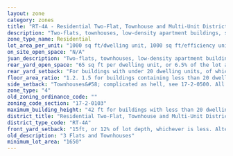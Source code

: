 ```yaml
---
layout: zone
category: zones
title: "RT-4A - Residential Two-Flat, Townhouse and Multi-Unit District"
description: "Two-flats, townhouses, low-density apartment buildings, single family homes."
zone_type_name: Residential
lot_area_per_unit: "1000 sq ft/dwelling unit, 1000 sq ft/efficiency unit, 500 sq ft/SRO unit"
on_site_open_space: "N/A"
juan_description: "Two-flats, townhouses, low-density apartment buildings, single family homes."
rear_yard_open_space: "65 sq ft per dwelling unit, or 6.5% of the lot area, which ever is greater."
rear_yard_setback: "For buildings with under 20 dwelling units, of which at least 33% are &quot;accessible&quot;&#58; 50 ft or 24% of lot depth, whichever is less. For other buildings&#58; 50 ft or 30% of lot depth, whichever is less."
floor_area_ratio: "1.2. 1.5 for buildings containing less than 20 dwelling units, where at least 33% of these are &quot;accessible.&quot;"
side_setback: "Townhouses&#58; complicated as hell, see 17-2-0500. All other buildings&#58; Combined width of side setbacks must equal 20% of lot width, and neither setback can be less than 2 feet or 8% of lot width (whichever is greater.) But no setback is required to be wider than 5 feet."
zone_type: "4"
old_zoning_ordinance_code: ""
zoning_code_section: "17-2-0103"
maximum_building_height: "42 ft for buildings with less than 20 dwelling units, where at least 33% of these are &quot;accessible.&quot; None for schools and churches."
district_title: "Residential Two-Flat, Townhouse and Multi-Unit District"
district_type_code: "RT-4A"
front_yard_setback: "15ft, or 12% of lot depth, whichever is less. Alternatively, setback can be the average front yard depth of nearest 2 lots."
old_description: "3 Flats and Townhouses"
minimum_lot_area: "1650"
---
```

